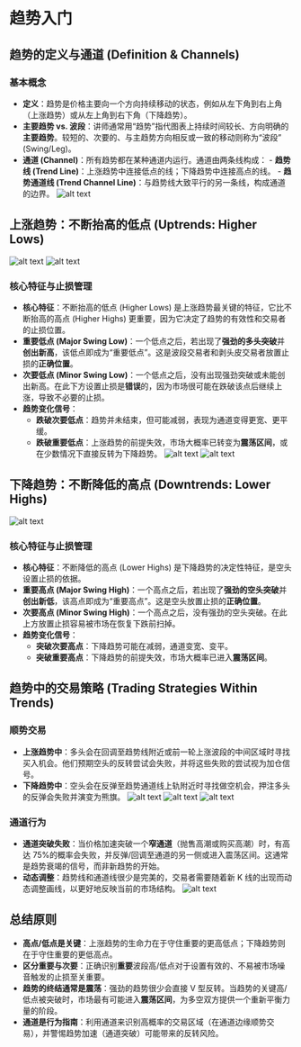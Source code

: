 # 趋势入门

## 趋势的定义与通道 (Definition & Channels)

### 基本概念

- **定义**：趋势是价格主要向一个方向持续移动的状态，例如从左下角到右上角（上涨趋势）或从左上角到右下角（下降趋势）。
- **主要趋势 vs. 波段**：讲师通常用“趋势”指代图表上持续时间较长、方向明确的**主要趋势**。较短的、次要的、与主趋势方向相反或一致的移动则称为“波段” (Swing/Leg)。
- **通道 (Channel)**：所有趋势都在某种通道内运行。通道由两条线构成： - **趋势线 (Trend Line)**：上涨趋势中连接低点的线；下降趋势中连接高点的线。 - **趋势通道线 (Trend Channel Line)**：与趋势线大致平行的另一条线，构成通道的边界。
  ![alt text](image-211.png)

## 上涨趋势：不断抬高的低点 (Uptrends: Higher Lows)

![alt text](image-213.png)
![alt text](image-215.png)

### 核心特征与止损管理

- **核心特征**：不断抬高的低点 (Higher Lows) 是上涨趋势最关键的特征，它比不断抬高的高点 (Higher Highs) 更重要，因为它决定了趋势的有效性和交易者的止损位置。
- **重要低点 (Major Swing Low)**：一个低点之后，若出现了**强劲的多头突破**并**创出新高**，该低点即成为“重要低点”。这是波段交易者和剥头皮交易者放置止损的**正确位置**。
- **次要低点 (Minor Swing Low)**：一个低点之后，没有出现强劲突破或未能创出新高。在此下方设置止损是**错误**的，因为市场很可能在跌破该点后继续上涨，导致不必要的止损。
- **趋势变化信号**：
  - **跌破次要低点**：趋势并未结束，但可能减弱，表现为通道变得更宽、更平缓。
  - **跌破重要低点**：上涨趋势的前提失效，市场大概率已转变为**震荡区间**，或在少数情况下直接反转为下降趋势。
    ![alt text](image-212.png)
    ![alt text](image-217.png)

## 下降趋势：不断降低的高点 (Downtrends: Lower Highs)

![alt text](image-214.png)

### 核心特征与止损管理

- **核心特征**：不断降低的高点 (Lower Highs) 是下降趋势的决定性特征，是空头设置止损的依据。
- **重要高点 (Major Swing High)**：一个高点之后，若出现了**强劲的空头突破**并**创出新低**，该高点即成为“重要高点”。这是空头放置止损的**正确位置**。
- **次要高点 (Minor Swing High)**：一个高点之后，没有强劲的空头突破。在此上方放置止损容易被市场在恢复下跌前扫掉。
- **趋势变化信号**：
  - **突破次要高点**：下降趋势可能在减弱，通道变宽、变平。
  - **突破重要高点**：下降趋势的前提失效，市场大概率已进入**震荡区间**。

## 趋势中的交易策略 (Trading Strategies Within Trends)

### 顺势交易

- **上涨趋势中**：多头会在回调至趋势线附近或前一轮上涨波段的中间区域时寻找买入机会。他们预期空头的反转尝试会失败，并将这些失败的尝试视为加仓信号。
- **下降趋势中**：空头会在反弹至趋势通道线上轨附近时寻找做空机会，押注多头的反弹会失败并演变为熊旗。
  ![alt text](image-220.png)
  ![alt text](image-218.png)
  ![alt text](image-219.png)

### 通道行为

- **通道突破失败**：当价格加速突破一个**窄通道**（抛售高潮或购买高潮）时，有高达 75%的概率会失败，并反弹/回调至通道的另一侧或进入震荡区间。这通常是趋势衰竭的信号，而非新趋势的开始。
- **动态调整**：趋势线和通道线很少是完美的，交易者需要随着新 K 线的出现而动态调整画线，以更好地反映当前的市场结构。
  ![alt text](image-216.png)

## 总结原则

- **高点/低点是关键**：上涨趋势的生命力在于守住重要的更高低点；下降趋势则在于守住重要的更低高点。
- **区分重要与次要**：正确识别**重要**波段高/低点对于设置有效的、不易被市场噪音触发的止损至关重要。
- **趋势的终结通常是震荡**：强劲的趋势很少会直接 V 型反转。当趋势的关键高/低点被突破时，市场最有可能进入**震荡区间**，为多空双方提供一个重新平衡力量的阶段。
- **通道是行为指南**：利用通道来识别高概率的交易区域（在通道边缘顺势交易），并警惕趋势加速（通道突破）可能带来的反转风险。
